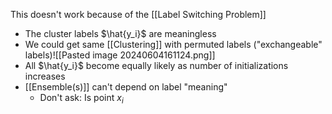 This doesn't work because of the [[Label Switching Problem]]
- The cluster labels $\hat{y_i}$ are meaningless
- We could get same [[Clustering]] with permuted labels ("exchangeable" labels)![[Pasted image 20240604161124.png]]
- All $\hat{y_i}$ become equally likely as number of initializations increases
- [[Ensemble(s)]] can't depend on label "meaning"
	- Don't ask: Is point $x_i$